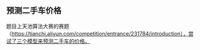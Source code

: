 ## 预测二手车价格
题目上天池算法大赛的赛题（https://tianchi.aliyun.com/competition/entrance/231784/introduction），尝试了三个模型来预测二手车的价格。
